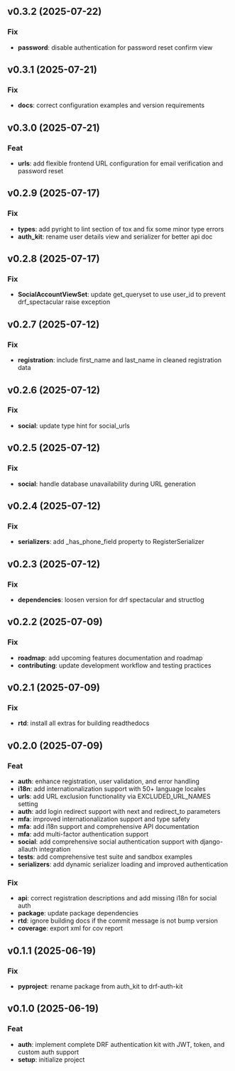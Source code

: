## v0.3.2 (2025-07-22)

### Fix

- **password**: disable authentication for password reset confirm view

## v0.3.1 (2025-07-21)

### Fix

- **docs**: correct configuration examples and version requirements

## v0.3.0 (2025-07-21)

### Feat

- **urls**: add flexible frontend URL configuration for email verification and password reset

## v0.2.9 (2025-07-17)

### Fix

- **types**: add pyright to lint section of tox and fix some minor type errors
- **auth_kit**: rename user details view and serializer for better api doc

## v0.2.8 (2025-07-17)

### Fix

- **SocialAccountViewSet**: update get_queryset to use user_id to prevent drf_spectacular raise exception

## v0.2.7 (2025-07-12)

### Fix

- **registration**: include first_name and last_name in cleaned registration data

## v0.2.6 (2025-07-12)

### Fix

- **social**: update type hint for social_urls

## v0.2.5 (2025-07-12)

### Fix

- **social**: handle database unavailability during URL generation

## v0.2.4 (2025-07-12)

### Fix

- **serializers**: add _has_phone_field property to RegisterSerializer

## v0.2.3 (2025-07-12)

### Fix

- **dependencies**: loosen version for drf spectacular and structlog

## v0.2.2 (2025-07-09)

### Fix

- **roadmap**: add upcoming features documentation and roadmap
- **contributing**: update development workflow and testing practices

## v0.2.1 (2025-07-09)

### Fix

- **rtd**: install all extras for building readthedocs

## v0.2.0 (2025-07-09)

### Feat

- **auth**: enhance registration, user validation, and error handling
- **i18n**: add internationalization support with 50+ language locales
- **urls**: add URL exclusion functionality via EXCLUDED_URL_NAMES setting
- **auth**: add login redirect support with next and redirect_to parameters
- **mfa**: improved internationalization support and type safety
- **mfa**: add i18n support and comprehensive API documentation
- **mfa**: add multi-factor authentication support
- **social**: add comprehensive social authentication support with django-allauth integration
- **tests**: add comprehensive test suite and sandbox examples
- **serializers**: add dynamic serializer loading and improved authentication

### Fix

- **api**: correct registration descriptions and add missing i18n for social auth
- **package**: update package dependencies
- **rtd**: ignore building docs if the commit message is not bump version
- **coverage**: export xml for cov report

## v0.1.1 (2025-06-19)

### Fix

- **pyproject**: rename package from auth_kit to drf-auth-kit

## v0.1.0 (2025-06-19)

### Feat

- **auth**: implement complete DRF authentication kit with JWT, token, and custom auth support
- **setup**: initialize project
